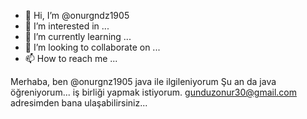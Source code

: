 - 👋 Hi, I’m @onurgndz1905
- 👀 I’m interested in ...
- 🌱 I’m currently learning ...
- 💞️ I’m looking to collaborate on ...
- 📫 How to reach me ...

<!---
onurgndz1905/onurgndz1905 is a ✨ special ✨ repository because its `README.md` (this file) appears on your GitHub profile.
You can click the Preview link to take a look at your changes.
--->
Merhaba, ben @onurgnz1905
java ile  ilgileniyorum
Şu an da java öğreniyorum...
iş birliği yapmak istiyorum.
gunduzonur30@gmail.com  adresimden bana ulaşabilirsiniz...
